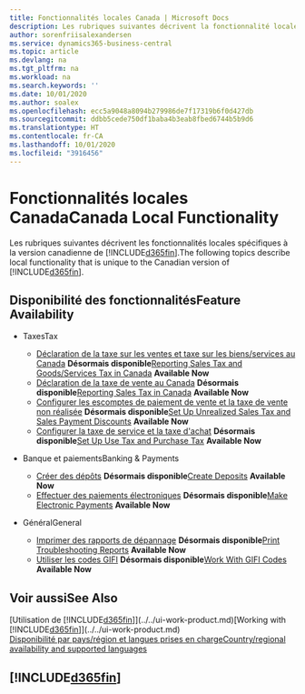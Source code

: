 ```yaml
---
title: Fonctionnalités locales Canada | Microsoft Docs
description: Les rubriques suivantes décrivent la fonctionnalité locale dans la version canadienne de Business Central.
author: sorenfriisalexandersen
ms.service: dynamics365-business-central
ms.topic: article
ms.devlang: na
ms.tgt_pltfrm: na
ms.workload: na
ms.search.keywords: ''
ms.date: 10/01/2020
ms.author: soalex
ms.openlocfilehash: ecc5a9048a8094b279986de7f17319b6f0d427db
ms.sourcegitcommit: ddbb5cede750df1baba4b3eab8fbed6744b5b9d6
ms.translationtype: HT
ms.contentlocale: fr-CA
ms.lasthandoff: 10/01/2020
ms.locfileid: "3916456"
---
```

# <a name="canada-local-functionality"></a><span data-ttu-id="fd11f-103">Fonctionnalités locales Canada</span><span class="sxs-lookup"><span data-stu-id="fd11f-103">Canada Local Functionality</span></span>

<span data-ttu-id="fd11f-104">Les rubriques suivantes décrivent les fonctionnalités locales spécifiques à la version canadienne de [!INCLUDE[d365fin](../../includes/d365fin_md.md)].</span><span class="sxs-lookup"><span data-stu-id="fd11f-104">The following topics describe local functionality that is unique to the Canadian version of [!INCLUDE[d365fin](../../includes/d365fin_md.md)].</span></span>  

## <a name="feature-availability"></a><span data-ttu-id="fd11f-105">Disponibilité des fonctionnalités</span><span class="sxs-lookup"><span data-stu-id="fd11f-105">Feature Availability</span></span>

* <span data-ttu-id="fd11f-106">Taxes</span><span class="sxs-lookup"><span data-stu-id="fd11f-106">Tax</span></span>
    * <span data-ttu-id="fd11f-107">[Déclaration de la taxe sur les ventes et taxe sur les biens/services au Canada](sales-tax-goods-services.md) **Désormais disponible**</span><span class="sxs-lookup"><span data-stu-id="fd11f-107">[Reporting Sales Tax and Goods/Services Tax in Canada](sales-tax-goods-services.md) **Available Now**</span></span>
    * <span data-ttu-id="fd11f-108">[Déclaration de la taxe de vente au Canada](ca-sales-tax.md) **Désormais disponible**</span><span class="sxs-lookup"><span data-stu-id="fd11f-108">[Reporting Sales Tax in Canada](ca-sales-tax.md) **Available Now**</span></span>
    * <span data-ttu-id="fd11f-109">[Configurer les escomptes de paiement de vente et la taxe de vente non réalisée](how-to-set-up-unrealized-sales-tax-and-sales-payment-discounts.md) **Désormais disponible**</span><span class="sxs-lookup"><span data-stu-id="fd11f-109">[Set Up Unrealized Sales Tax and Sales Payment Discounts](how-to-set-up-unrealized-sales-tax-and-sales-payment-discounts.md) **Available Now**</span></span>
    * <span data-ttu-id="fd11f-110">[Configurer la taxe de service et la taxe d'achat](how-to-set-up-use-tax-and-purchase-tax.md) **Désormais disponible**</span><span class="sxs-lookup"><span data-stu-id="fd11f-110">[Set Up Use Tax and Purchase Tax](how-to-set-up-use-tax-and-purchase-tax.md) **Available Now**</span></span>

* <span data-ttu-id="fd11f-111">Banque et paiements</span><span class="sxs-lookup"><span data-stu-id="fd11f-111">Banking & Payments</span></span>
    * <span data-ttu-id="fd11f-112">[Créer des dépôts](how-to-create-deposits.md) **Désormais disponible**</span><span class="sxs-lookup"><span data-stu-id="fd11f-112">[Create Deposits](how-to-create-deposits.md) **Available Now**</span></span>
    * <span data-ttu-id="fd11f-113">[Effectuer des paiements électroniques](../../finance-make-payments-with-bank-data-conversion-service-or-sepa-credit-transfer.md#exporting-payments-to-a-bank-file) **Désormais disponible**</span><span class="sxs-lookup"><span data-stu-id="fd11f-113">[Make Electronic Payments](../../finance-make-payments-with-bank-data-conversion-service-or-sepa-credit-transfer.md#exporting-payments-to-a-bank-file) **Available Now**</span></span>

* <span data-ttu-id="fd11f-114">Général</span><span class="sxs-lookup"><span data-stu-id="fd11f-114">General</span></span>
    * <span data-ttu-id="fd11f-115">[Imprimer des rapports de dépannage](how-to-print-troubleshooting-reports.md) **Désormais disponible**</span><span class="sxs-lookup"><span data-stu-id="fd11f-115">[Print Troubleshooting Reports](how-to-print-troubleshooting-reports.md) **Available Now**</span></span>
    * <span data-ttu-id="fd11f-116">[Utiliser les codes GIFI](work-gifi-codes.md) **Désormais disponible**</span><span class="sxs-lookup"><span data-stu-id="fd11f-116">[Work With GIFI Codes](work-gifi-codes.md) **Available Now**</span></span>    

## <a name="see-also"></a><span data-ttu-id="fd11f-117">Voir aussi</span><span class="sxs-lookup"><span data-stu-id="fd11f-117">See Also</span></span>

<span data-ttu-id="fd11f-118">[Utilisation de [!INCLUDE[d365fin](../../includes/d365fin_md.md)]](../../ui-work-product.md)</span><span class="sxs-lookup"><span data-stu-id="fd11f-118">[Working with [!INCLUDE[d365fin](../../includes/d365fin_md.md)]](../../ui-work-product.md)</span></span>  
[<span data-ttu-id="fd11f-119">Disponibilité par pays/région et langues prises en charge</span><span class="sxs-lookup"><span data-stu-id="fd11f-119">Country/regional availability and supported languages</span></span>](/dynamics365/business-central/dev-itpro/compliance/apptest-countries-and-translations)  

## [!INCLUDE[d365fin](../../includes/free_trial_md.md)]  
